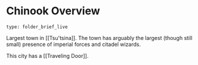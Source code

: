 # Chinook Overview
 
```ccard
type: folder_brief_live
```
 
Largest town in [[Tsu'tsina]]. The town has arguably the largest (though still small) presence of imperial forces and citadel wizards. 

This city has a [[Traveling Door]].
